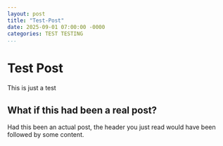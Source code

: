 ```yaml
---
layout: post
title: "Test-Post"
date: 2025-09-01 07:00:00 -0000
categories: TEST TESTING
...
```



# Test Post

This is just a test

## What if this had been a real post?

Had this been an actual post, the header you just read would have
been followed by some content.
